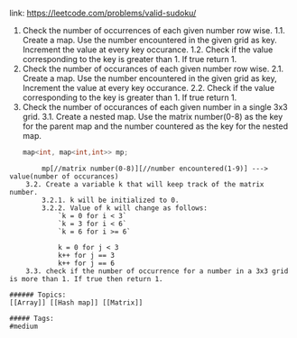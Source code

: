 link: https://leetcode.com/problems/valid-sudoku/

1. Check the number of occurrences of each given number row wise.
	1.1. Create a map. Use the number encountered in the given grid as key. Increment the value at every key occurance.
	1.2. Check if the value corresponding to the key is greater than 1. If true return 1.
2. Check the number of occurances of each given number row wise.
	2.1. Create a map. Use the number encountered in the given grid as key, Increment the value at every key occurance.
	2.2. Check if the value corresponding to the key is greater than 1. If true return 1.
3. Check the number of occurances of each given number in a single 3x3 grid.
	3.1. Create a nested map. Use the matrix number(0-8) as the key for the parent map and the number countered as the key for the nested map.
	```cpp
	map<int, map<int,int>> mp;
```
		mp[//matrix number(0-8)][//number encountered(1-9)] ---> value(number of occurances)
	3.2. Create a variable k that will keep track of the matrix number.
		3.2.1. k will be initialized to 0.
		3.2.2. Value of k will change as follows:
			`k = 0 for i < 3`
			`k = 3 for i < 6`
			`k = 6 for i >= 6`
			
			k = 0 for j < 3
			k++ for j == 3
			k++ for j == 6
	3.3. check if the number of occurrence for a number in a 3x3 grid is more than 1. If true then return 1.

###### Topics: 
[[Array]] [[Hash map]] [[Matrix]]

##### Tags: 
#medium 

